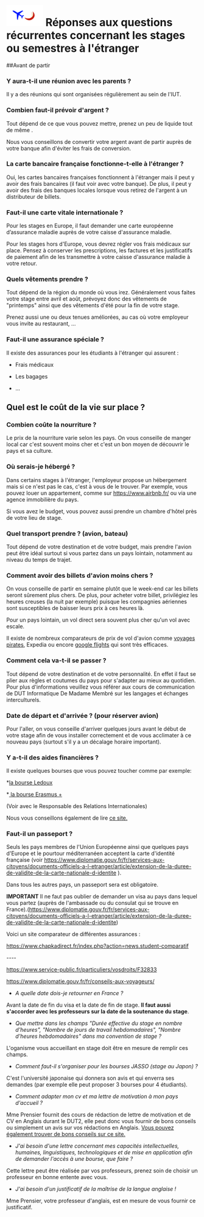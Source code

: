 # ![Petit Log Redimensionne](/uploads/petit-log-redimensionne.png "Petit Log Redimensionne") Réponses aux questions récurrentes concernant les stages ou semestres à l'étranger

 ##Avant de partir

### Y aura-t-il une réunion avec les parents ?

Il y a des réunions qui sont organisées régulièrement au sein de l'IUT.

### Combien faut-il prévoir d'argent ?

Tout dépend de ce que vous pouvez mettre, prenez un peu de liquide tout de même .

Nous vous conseillons de convertir votre argent avant de partir auprès de votre banque afin d'éviter les frais de conversion.

### La carte bancaire française fonctionne-t-elle à l'étranger ?

Oui, les cartes bancaires françaises fonctionnent à l'étranger mais il peut y avoir des frais bancaires (il faut voir avec votre banque). De plus, il peut y avoir des frais des banques locales lorsque vous retirez de l'argent à un distributeur de billets.


### Faut-il une carte vitale internationale ?

Pour les stages en Europe, il faut demander une carte européenne d’assurance maladie auprès de votre caisse d'assurance maladie.

Pour les stages hors d'Europe, vous devrez régler vos frais médicaux sur place. Pensez à conserver les prescriptions, les factures et les justificatifs de paiement afin de les transmettre à votre caisse d'assurance maladie à votre retour.


### Quels vêtements prendre ?

Tout dépend de la région du monde où vous irez. Généralement vous faites votre stage entre avril et août, prévoyez donc des vêtements de "printemps" ainsi que des vêtements d'été pour la fin de votre stage.

Prenez aussi une ou deux tenues améliorées, au cas où votre employeur vous invite au restaurant, ...



### Faut-il une assurance spéciale ?

Il existe des assurances pour les étudiants à l'étranger qui assurent :

* Frais médicaux

* Les bagages

* ...

## Quel est le coût de la vie sur place ?
### Combien coûte la nourriture ?

Le prix de la nourriture varie selon les pays. On vous conseille de manger local car c'est souvent moins cher et c'est un bon moyen de découvrir le pays et sa culture.

### Où serais-je hébergé ?

Dans certains stages à l'étranger, l'employeur propose un hébergement mais si ce n'est pas le cas, c'est à vous de le trouver. Par exemple, vous pouvez louer un appartement, comme sur https://www.airbnb.fr/ ou via une agence immobilière du pays.

Si vous avez le budget, vous pouvez aussi prendre un chambre d'hôtel près de votre lieu de stage.

### Quel transport prendre ? (avion, bateau)

Tout dépend de votre destination et de votre budget, mais prendre l'avion peut être idéal surtout si vous partez dans un pays lointain, notamment au niveau du temps de trajet.

### Comment avoir des billets d'avion moins chers ?

On vous conseille de partir en semaine plutôt que le week-end car les billets seront sûrement plus chers. De plus, pour acheter votre billet, privilégiez les heures creuses (la nuit par exemple) puisque les compagnies aériennes sont susceptibles de baisser leurs prix à ces heures là.

Pour un pays lointain, un vol direct sera souvent plus cher qu'un vol avec escale.

Il existe de nombreux comparateurs de prix de vol d'avion comme [voyages pirates](https://www.voyagespirates.fr/reservation/vol), Expedia ou encore [google flights](https://www.google.fr/flights) qui sont très efficaces.

### Comment cela va-t-il se passer ?

Tout dépend de votre destination et de votre personnalité. En effet il faut se plier aux règles et coutumes du pays pour s'adapter au mieux au quotidien. Pour plus d'informations veuillez vous référer aux cours de communication de DUT Informatique De Madame Membré sur les langages et échanges interculturels.

### Date de départ et d'arrivée ? (pour réserver avion)

Pour l'aller, on vous conseille d'arriver quelques jours avant le début de votre stage afin de vous installer correctement et de vous acclimater à ce nouveau pays (surtout s'il y a un décalage horaire important).



### Y a-t-il des aides financières ?

Il existe quelques bourses que vous pouvez toucher comme par exemple:

*[la bourse Ledoux](https://www.fondationdefrance.org/fr/fondation/fondation-pierre-ledoux-jeunesse-internationale)

*[ la bourse Erasmus +](https://www.ef.fr/erasmus/programme/administrative-process/)

(Voir avec le Responsable des Relations Internationales)

Nous vous conseillons également de lire [ce site.](http://www.etudiant.gouv.fr/cid96349/bourses-etudes-etranger.html)









### Faut-il un passeport ?

Seuls les pays membres de l'Union Européenne ainsi que quelques pays d'Europe et le pourtour méditerranéen acceptent la carte d'identité française (voir https://www.diplomatie.gouv.fr/fr/services-aux-citoyens/documents-officiels-a-l-etranger/article/extension-de-la-duree-de-validite-de-la-carte-nationale-d-identite ).

Dans tous les autres pays, un passeport sera est obligatoire.



**IMPORTANT** Il ne faut pas oublier de demander un visa au pays dans lequel vous partez (auprès de l'ambassade ou du consulat qui se trouve en France).(https://www.diplomatie.gouv.fr/fr/services-aux-citoyens/documents-officiels-a-l-etranger/article/extension-de-la-duree-de-validite-de-la-carte-nationale-d-identite)









Voici un site comparateur de différentes assurances :

https://www.chapkadirect.fr/index.php?action=news.student-comparatif





*----*

https://www.service-public.fr/particuliers/vosdroits/F32833

https://www.diplomatie.gouv.fr/fr/conseils-aux-voyageurs/

* _A quelle date dois-je retourner en France ?_

Avant la date de fin du visa et la date de fin de stage. **Il faut aussi s'accorder avec les professeurs sur la date de la soutenance du stage**.  

* _Que mettre dans les champs "Durée effective du stage en nombre d'heures", "Nombre de jours de travail hebdomadaires", "Nombre d'heures hebdomadaires" dans ma convention de stage ?_

L'oganisme vous accueillant en stage doit être en mesure de remplir ces champs.

* _Comment faut-il s'organiser pour les bourses JASSO (stage au Japon) ?_

C'est l'université japonaise qui donnera son avis et qui enverra ses demandes (par exemple elle peut proposer 3 bourses pour 4 étudiants).

* _Comment adapter mon cv et ma lettre de motivation à mon pays d'accueil ?_

Mme Prensier fournit des cours de rédaction de lettre de motivation et de CV en Anglais durant le DUT2, elle peut donc vous fournir de bons conseils ou simplement un avis sur vos rédactions en Anglais. [Vous pouvez également trouver de bons conseils sur ce site.](http://www.dimension-emploi.com/cv-postuler-a-l-etranger/35)

* _J'ai besoin d'une lettre concernant mes capacités intellectuelles, humaines, linguistiques, technologiques et de mise en application afin de demander l'accès à une bourse, que faire ?_

Cette lettre peut être réalisée par vos professeurs, prenez soin de choisir un professeur en bonne entente avec vous.

* _J'ai besoin d'un justificatif de la maîtrise de la langue anglaise !_

Mme Prensier, votre professeur d'anglais, est en mesure de vous fournir ce justificatif.

